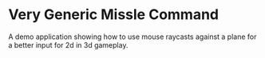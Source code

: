 Very Generic Missle Command
===========================

A demo application showing how to use mouse raycasts against a plane for a better input for 2d in 3d gameplay.